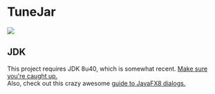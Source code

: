 # TuneJar
![](https://raw.githubusercontent.com/sudiamanj/TuneJar/master/img/screenshot.png)

## JDK
This project requires JDK 8u40, which is somewhat recent. [Make sure you're caught up.](http://www.oracle.com/technetwork/java/javase/downloads/jdk8-downloads-2133151.html)  
Also, check out this crazy awesome [guide to JavaFX8 dialogs.](http://code.makery.ch/blog/javafx-dialogs-official)
